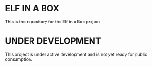 # ELF IN A BOX
This is the repository for the Elf in a Box project

# UNDER DEVELOPMENT
This project is under active development and is not yet ready for public consumption.
